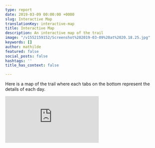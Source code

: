 ```yaml
---
type: report
date: 2019-03-09 00:00:00 +0000
slug: Interactive Map
translationKey: interactive-map
title: Interactive Map
description: An interactive map of the trail
image: "/v1552159152/Screenshot%202019-03-09%20at%2020.18.25.jpg"
keywords: []
author: mathilde
featured: false
social_posts: false
hashtags: ''
title_has_context: false

---
```

Here is a map of the trail where each tabs on the bottom represent the details of each day.

<iframe class="youtube" src="https://ridewithgps.com/embeds?type=event&defaultShowAll=true&overlay=terrain&eventId=76769&title=Great%20Himalaya%20Trail&metricUnits=true&sampleGraph=true&hideFullLink=1" style="border: none;" scrolling="no"></iframe>